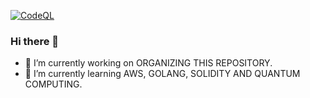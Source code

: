 [![CodeQL](https://github.com/HydraIndustriesOfficial/HydraIndustriesOfficial/actions/workflows/github-code-scanning/codeql/badge.svg)](https://github.com/HydraIndustriesOfficial/HydraIndustriesOfficial/actions/workflows/github-code-scanning/codeql)

### Hi there 👋

- 🔭 I’m currently working on ORGANIZING THIS REPOSITORY.
- 🌱 I’m currently learning AWS, GOLANG, SOLIDITY AND QUANTUM COMPUTING.
